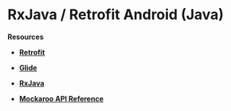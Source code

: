 # RxJava / Retrofit Android (Java)
<strong>Resources</strong>
  - <p><strong><a href="http://square.github.io/retrofit/">Retrofit</a></strong></p>
  - <p><strong><a href="https://github.com/bumptech/glide">Glide</a></strong></p>
  - <p><strong><a href="https://github.com/ReactiveX/RxJava">RxJava</a></strong></p>
  - <p><strong><a href="https://www.mockaroo.com">Mockaroo API Reference</a></strong></p>
